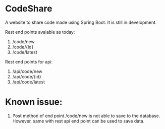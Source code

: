 # CodeShare

A website to share code made using Spring Boot. It is still in development.

Rest end points avaiable as today:
1. /code/new
1. /code/{id}
1. /code/latest

Rest end points for api:
1. /api/code/new
1. /api/code/{id}
1. /api/code/latest

# Known issue:
1. Post method of end point /code/new is not able to save to the database. However, same with rest api end point can be used to save data.
